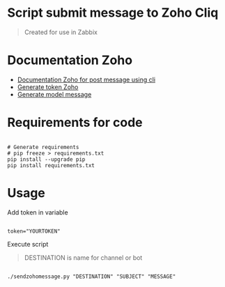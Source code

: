 Script submit message to Zoho Cliq
=====
> Created for use in Zabbix

Documentation Zoho
=====
- [Documentation Zoho for post message using cli](https://help.zoho.com/portal/en/community/topic/cliq-bots-post-message-to-a%C2%A0bot-using-the-command-line)
- [Generate token Zoho](https://accounts.zoho.com/apiauthtoken/create?SCOPE=ZohoCliq/InternalAPI)
- [Generate model message](https://cliq.zoho.com/messagebuilder)


Requirements for code
=====
<pre><code>
# Generate requirements
# pip freeze > requirements.txt
pip install --upgrade pip
pip install requirements.txt
</pre></code>

Usage
=====

Add token in variable
<pre><code>
token="YOURTOKEN"
</pre></code>

Execute script
> DESTINATION is name for channel or bot
<pre><code>
./sendzohomessage.py "DESTINATION" "SUBJECT" "MESSAGE" 
</pre></code>
